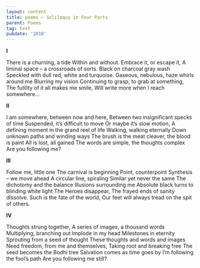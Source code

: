 ```yaml
---
layout: content
title: poems ~ Soliloquy in Four Parts
parent: Poems
tag: text
pubdate: '2010'
---
```

**I**

There is a churning, a tide
Within and without.
Embrace it, or escape it,
A liminal space – a crossroads of sorts.
Black on charcoal gray wash
Speckled with dull red, white and turquoise.
Gaseous, nebulous, haze whirls around me
Blurring my vision
Continuing to grasp, to grab at something,
The futility of it all makes me smile,
Will write more when I reach somewhere…

**II**

I am somewhere, between now and here,
Between two insignificant specks of time
Suspended, it’s difficult to move
Or maybe it’s slow motion,
A defining moment in the grand reel of life
Walking, walking eternally
Down unknown paths and winding ways
The brush is the meat cleaver, the blood is paint
All is lost, all gained
The words are simple, the thoughts complex
Are you following me?

**III**

Follow me, little one
The carnival is beginning
Point, counterpoint
Synthesis – we move ahead
A circular line, spiraling
Similar yet never the same
The dichotomy and the balance
Illusions surrounding me
Absolute black turns to blinding white light
The Heroes disappear,
The frayed ends of sanity dissolve.
Such is the fate of the world,
Our feet will always tread on the spit of others.

**IV**

Thoughts strung together,
A series of images, a thousand words
Multiplying, branching out
Implode in my head
Milestones in eternity
Sprouting from a seed of thought
These thoughts and words and images
Need freedom, from me and themselves,
Taking root and breaking free
The seed becomes the Bodhi tree
Salvation comes as time goes by
I’m following the fool’s path
Are you following me still?
